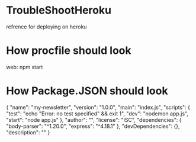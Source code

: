 # TroubleShootHeroku
refrence for deploying on heroku

# How procfile should look
web: npm start

# How Package.JSON should look

{
  "name": "my-newsletter",
  "version": "1.0.0",
  "main": "index.js",
  "scripts": {
    "test": "echo \"Error: no test specified\" && exit 1",
    "dev": "nodemon app.js",
    "start": "node app.js"
  },
  "author": "",
  "license": "ISC",
  "dependencies": {
    "body-parser": "^1.20.0",
    "express": "^4.18.1"
  },
  "devDependencies": {},
  "description": ""
}



